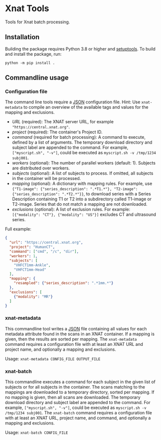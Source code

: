 # Xnat Tools

Tools for Xnat batch processing.


## Installation

Building the package requires Python 3.8 or higher and [setuptools](https://pypi.org/project/setuptools/).
To build and install the package, run:
```shell
python -m pip install .
```


## Commandline usage


### Configuration file

The command line tools require a [JSON](https://en.wikipedia.org/wiki/JSON) configuration file.
Hint: Use `xnat-metadata` to compile an overview of the available tags and values for the mapping and exclusions.

* *URL* (required): The XNAT server URL, for example `"https://central.xnat.org"`.
* *project* (required): The container's Project ID.
* *command* (required for batch processing): A command to execute, defined by a list of arguments. The temporary download directory and subject label are appended to the command. For example, `["myscript.sh", "-v"]`, could be executed as `myscript.sh -v /tmp/1234 subj001`.
* *workers* (optional): The number of parallel workers (default: 1). Subjects are distributed over workers.
* *subjects* (optional): A list of subjects to process. If omitted, all subjects in the container will be processed.
* *mapping* (optional): A dictionary with mapping rules. For example, use `{"T1-image": {"series_description": ".*T1.*"}, "T2-image": {"series_description": ".*T2.*"}}`, to download series with a Series Description containing T1 or T2 into a subdirectory called T1-image or T2-image. Series that do not match a mapping are not downloaded.     
* *exclusions* (optional): A list of exclusion rules. For example: `[{"modality": "CT"}, {"modality": "US"}]` excludes CT and ultrasound series.

Full example:
```json
{
  "url": "https://central.xnat.org",
  "project": "HumanCT",
  "command": ["cmd", "/c", "dir"],
  "workers": 1,
  "subjects": [
    "VHFCT1mm-Ankle",
    "VHFCT1mm-Head"
  ],
  "mapping": {
    "resampled": {"series_description": ".*1mm.*"}
  },
  "exclusions": [
    {"modality": "MR"}
  ]
}
```


### xnat-metadata

This commandline tool writes a [JSON](https://en.wikipedia.org/wiki/JSON) file containing all values for each metadata attribute found in the scans in an XNAT container.
If a mapping is given, then the results are sorted per mapping.
The `xnat-metadata` command requires a configuration file with at least an XNAT URL and project name, and optionally a mapping and exclusions. 

Usage: `xnat-metadata CONFIG_FILE OUTPUT_FILE`


### xnat-batch

This commandline executes a command for each subject in the given list of subjects or for all subjects in the container.
The scans matching to the mappings are downloaded to a temporary directory, sorted per mapping. If no mapping is given, then all scans are downloaded.
The temporary download directory and subject label are appended to the command. For example, `["myscript.sh", "-v"]`, could be executed as `myscript.sh -v /tmp/1234 subj001`.
The `xnat-batch` command requires a configuration file with at least an XNAT URL, project name, and command, and optionally a mapping and exclusions. 

Usage: `xnat-batch CONFIG_FILE`
